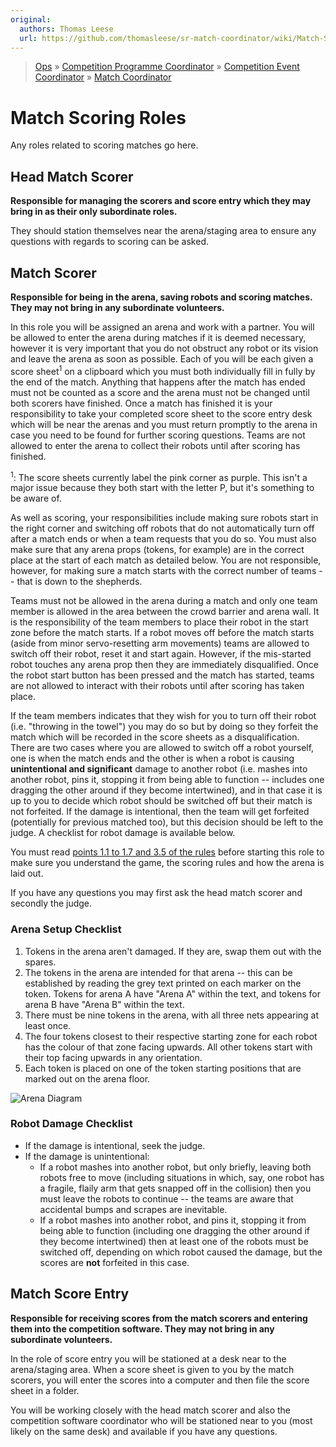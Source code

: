 ```yaml
---
original:
  authors: Thomas Leese
  url: https://github.com/thomasleese/sr-match-coordinator/wiki/Match-Scoring
---
```

> [Ops](https://bitbucket.org/srobo/ops-manual/wiki/Home) » [Competition Programme Coordinator](https://bitbucket.org/rspanton/sr-comp-programme/wiki/Home) » [Competition Event Coordinator](https://bitbucket.org/rspanton/sr-event-coord/wiki/Home) » [Match Coordinator](https://github.com/thomasleese/sr-match-coordinator/wiki)

# Match Scoring Roles

Any roles related to scoring matches go here.

## Head Match Scorer

**Responsible for managing the scorers and score entry which they may bring in as their only subordinate roles.**

They should station themselves near the arena/staging area to ensure any questions with regards to scoring can be asked.

## Match Scorer

**Responsible for being in the arena, saving robots and scoring matches. They may not bring in any subordinate volunteers.**

In this role you will be assigned an arena and work with a partner. You will be allowed to enter the arena during matches if it is deemed necessary, however it is very important that you do not obstruct any robot or its vision and leave the arena as soon as possible. Each of you will be each given a score sheet<sup>1</sup> on a clipboard which you must both individually fill in fully by the end of the match. Anything that happens after the match has ended must not be counted as a score and the arena must not be changed until both scorers have finished. Once a match has finished it is your responsibility to take your completed score sheet to the score entry desk which will be near the arenas and you must return promptly to the arena in case you need to be found for further scoring questions. Teams are not allowed to enter the arena to collect their robots until after scoring has finished.

<sup>1</sup>: The score sheets currently label the pink corner as purple. This isn't a major issue because they both start with the letter P, but it's something to be aware of.

As well as scoring, your responsibilities include making sure robots start in the right corner and switching off robots that do not automatically turn off after a match ends or when a team requests that you do so. You must also make sure that any arena props (tokens, for example) are in the correct place at the start of each match as detailed below. You are not responsible, however, for making sure a match starts with the correct number of teams -- that is down to the shepherds.

Teams must not be allowed in the arena during a match and only one team member is allowed in the area between the crowd barrier and arena wall. It is the responsibility of the team members to place their robot in the start zone before the match starts. If a robot moves off before the match starts (aside from minor servo-resetting arm movements) teams are allowed to switch off their robot, reset it and start again. However, if the mis-started robot touches any arena prop then they are immediately disqualified. Once the robot start button has been pressed and the match has started, teams are not allowed to interact with their robots until after scoring has taken place.

If the team members indicates that they wish for you to turn off their robot (i.e. "throwing in the towel") you may do so but by doing so they forfeit the match which will be recorded in the score sheets as a disqualification. There are two cases where you are allowed to switch off a robot yourself, one is when the match ends and the other is when a robot is causing **unintentional and significant** damage to another robot (i.e. mashes into another robot, pins it, stopping it from being able to function -- includes one dragging the other around if they become intertwined), and in that case it is up to you to decide which robot should be switched off but their match is not forfeited. If the damage is intentional, then the team will get forfeited (potentially for previous matched too), but this decision should be left to the judge. A checklist for robot damage is available below.

You must read [points 1.1 to 1.7 and 3.5 of the rules](https://www.studentrobotics.org/docs/rules/) before starting this role to make sure you understand the game, the scoring rules and how the arena is laid out.

If you have any questions you may first ask the head match scorer and secondly the judge.

### Arena Setup Checklist

1. Tokens in the arena aren't damaged. If they are, swap them out with the spares.
2. The tokens in the arena are intended for that arena -- this can be established by reading the grey text printed on each marker on the token. Tokens for arena A have "Arena A" within the text, and tokens for arena B have "Arena B" within the text.
3. There must be nine tokens in the arena, with all three nets appearing at least once.
4. The four tokens closest to their respective starting zone for each robot has the colour of that zone facing upwards. All other tokens start with their top facing upwards in any orientation.
6. Each token is placed on one of the token starting positions that are marked out on the arena floor.

![Arena Diagram](https://cloud.githubusercontent.com/assets/510498/14783612/a9026b9a-0ae8-11e6-89ef-678acd9ec48a.png)

### Robot Damage Checklist

- If the damage is intentional, seek the judge.
- If the damage is unintentional:
  - If a robot mashes into another robot, but only briefly, leaving both robots free to move (including situations in which, say, one robot has a fragile, flaily arm that gets snapped off in the collision) then you must leave the robots to continue -- the teams are aware that accidental bumps and scrapes are inevitable.
  - If a robot mashes into another robot, and pins it, stopping it from being able to function (including one dragging the other around if they become intertwined) then at least one of the robots must be switched off, depending on which robot caused the damage, but the scores are **not** forfeited in this case.

## Match Score Entry

**Responsible for receiving scores from the match scorers and entering them into the competition software. They may not bring in any subordinate volunteers.**

In the role of score entry you will be stationed at a desk near to the arena/staging area. When a score sheet is given to you by the match scorers, you will enter the scores into a computer and then file the score sheet in a folder.

You will be working closely with the head match scorer and also the competition software coordinator who will be stationed near to you (most likely on the same desk) and available if you have any questions.
